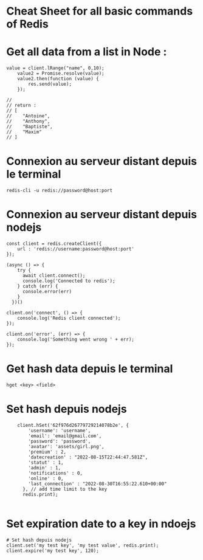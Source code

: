 # Cheat Sheet for all basic commands of Redis


# Get all data from a list in Node : 

```
value = client.lRange("name", 0,10);
    value2 = Promise.resolve(value);
    value2.then(function (value) {
        res.send(value);
    });
    
//
// return : 
// [
//    "Antoine",
//    "Anthony",
//    "Baptiste",
//    "Maxim"
// ]

```


# Connexion au serveur distant depuis le terminal
```
redis-cli -u redis://password@host:port

```

# Connexion au serveur distant depuis nodejs
```
const client = redis.createClient({
    url : 'redis://username:password@host:port'
});

(async () => {
    try {
      await client.connect();
      console.log('Connected to redis');
    } catch (err) {
      console.error(err)
    }
  })()

client.on('connect', () => {
    console.log('Redis client connected');
});

client.on('error', (err) => {
    console.log('Something went wrong ' + err);
});
```

# Get hash data depuis le terminal

```
hget <key> <field>
```

# Set hash depuis nodejs

```
    client.hSet('62f976d26779729214078b2e', {
        'username': 'username',
        'email': 'email@gmail.com',
        'password': 'password',
        'avatar': 'assets/girl.png',
        'premium' : 2,
        'datecreation' : "2022-08-15T22:44:47.581Z",
        'statut' : 1,
        'admin' : 1,
        'notifications' : 0,
        'online' : 0,
        'last_connection' : "2022-08-30T16:55:22.610+00:00"
      }, // add time limit to the key
      redis.print);


```
# Set expiration date to a key in ndoejs
```
# Set hash depuis nodejs
client.set('my test key', 'my test value', redis.print);
client.expire('my test key', 120);
```    
